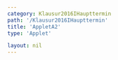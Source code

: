 ```yaml
---
category: Klausur2016IHaupttermin
path: '/Klausur2016IHaupttermin'
title: 'AppletA2'
type: 'Applet'

layout: nil
---
```

<link type="text/css" href="https://cdnjs.cloudflare.com/ajax/libs/jsxgraph/0.99.6/jsxgraph.css"><link rel="stylesheet" type="text/css" href="//cdnjs.cloudflare.com/ajax/libs/jsxgraph/0.99.7/jsxgraph.css" />
<div id="0bda97f0-45bc-4afd-9a97-3e47ae40269b
" class="jxgbox" style="width:500px; height:500px">
<script type="text/javascript">
var board = JXG.JSXGraph.initBoard('0bda97f0-45bc-4afd-9a97-3e47ae40269b
', {
                boundingbox: [-7, 6, 5, -4],
                axis: true
            });

var f = function(x){return (10/((x + 3)*(x+3))) - 2.5;};
var GF = board.create('functiongraph', [f,
-7, 5], {name: 'f_1', withLabel: true}
);

var GF_vis = board.create('functiongraph', [f,
-1, 5], {visible: false}
);

var glider = board.create('glider', [GF], {name: 'A', color: 'orange'});

var f2 = function(x) {
return (-4/((x+3)*(x+3)))+1;
};

var GF2 = board.create('functiongraph',  [f2, -7, 5], {strokeColor: 'red', name: 'f_2' , withLabel:true,  fontColor: 'red'});

var M = board.create('point', [function() {return glider.X();}, function() {return f2(glider.X());}], {name: 'M'});

var C = board.create('point', [function() {return M.X() * 2 - glider.X();}, function() {return 2 * M.Y() - glider.Y();}], {name: 'C', trace: true});

var B = board.create('point', [function() {return M.X() - 2;}, function() {return M.Y();}], {name: 'B'});

var D = board.create('point', [function() {return M.X() + 2;}, function() {return M.Y();}], {name: 'D'});


var AB = board.create('segment', [glider, B], {strokeColor: 'green', strokeWidth:5});
var BC = board.create('segment', [B, C], {strokeColor: 'green', strokeWidth:5});
var CD = board.create('segment', [C, D], {strokeColor: 'green', strokeWidth:5});
var DA = board.create('segment', [D, glider], {strokeColor: 'green', strokeWidth:5});
var BD = board.create('segment', [B, D], {strokeColor: 'gray', strokeWidth: 3});
var AC = board.create('segment', [glider, C], {strokeColor: 'gray', strokeWidth: 3});


var l1 = board.create('text', [function(){ return 0.5 * (B.X() + M.X());}, function() {return M.Y() + 0.15;}, '2']);
var l2 = board.create('text', [function(){ return 0.5 * (D.X() + M.X());}, function() {return M.Y() + 0.15;}, '2']);




var coords = board.create('text', [0.2, 5.6, function(){return 'A(' +JXG.toFixed(glider.X(), 2) + ', ' + JXG.toFixed(glider.Y(), 2) + ')';}], {fixed: true, color: 'orange', fontsize: 18});

var getAC = function(){
	return Math.abs(glider.Y())+ 	Math.abs(C.Y());
}

var lAC = board.create('text', [0.2, 5, function() {return 'Länge von AC: ' + JXG.toFixed(getAC(), 2)}], {fixed: true, fontsize: 18, color: 'gray'});

var area = board.create('text', [0.2, 4.4, function() {return 'Flächeninhalt: ' + JXG.toFixed(getAC() * 4, 2)}], {fixed: true, fontsize: 18, color: 'green'});     


  
  </script>
  </div>
